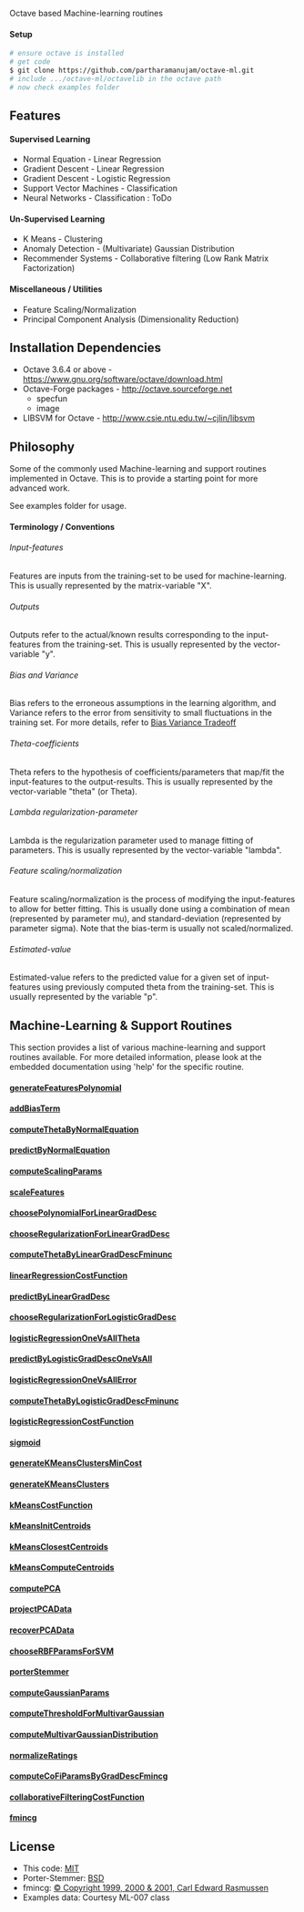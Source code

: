   Octave based Machine-learning routines

#### Setup

```bash
# ensure octave is installed
# get code
$ git clone https://github.com/partharamanujam/octave-ml.git
# include .../octave-ml/octavelib in the octave path 
# now check examples folder
```

## Features

#### Supervised Learning

  * Normal Equation - Linear Regression
  * Gradient Descent - Linear Regression
  * Gradient Descent - Logistic Regression
  * Support Vector Machines - Classification
  * Neural Networks - Classification : ToDo

#### Un-Supervised Learning

  * K Means - Clustering
  * Anomaly Detection - (Multivariate) Gaussian Distribution
  * Recommender Systems - Collaborative filtering (Low Rank Matrix Factorization)

#### Miscellaneous / Utilities

  * Feature Scaling/Normalization
  * Principal Component Analysis (Dimensionality Reduction)

## Installation Dependencies

  * Octave 3.6.4 or above - https://www.gnu.org/software/octave/download.html
  * Octave-Forge packages - http://octave.sourceforge.net
    - specfun
    - image
  * LIBSVM for Octave - http://www.csie.ntu.edu.tw/~cjlin/libsvm

## Philosophy

  Some of the commonly used Machine-learning and support routines implemented in Octave. This is to provide a starting point for more advanced work.

  See examples folder for usage.

#### Terminology / Conventions

###### Input-features

  Features are inputs from the training-set to be used for machine-learning. This is usually represented by the matrix-variable "X".

###### Outputs

  Outputs refer to the actual/known results corresponding to the input-features from the training-set. This is usually represented by the vector-variable "y".

###### Bias and Variance

  Bias refers to the erroneous assumptions in the learning algorithm, and Variance refers to the error from sensitivity to small fluctuations in the training set. For more details, refer to [Bias Variance Tradeoff](http://en.wikipedia.org/wiki/Bias%E2%80%93variance_tradeoff)

###### Theta-coefficients

  Theta refers to the hypothesis of coefficients/parameters that map/fit the input-features to the output-results. This is usually represented by the vector-variable "theta" (or Theta).

###### Lambda regularization-parameter

  Lambda is the regularization parameter used to manage fitting of parameters. This is usually represented by the vector-variable "lambda".

###### Feature scaling/normalization

  Feature scaling/normalization is the process of modifying the input-features to allow for better fitting. This is usually done using a combination of mean (represented by parameter mu), and standard-deviation (represented by parameter sigma). Note that the bias-term is usually not scaled/normalized.

###### Estimated-value

  Estimated-value refers to the predicted value for a given set of input-features using previously computed theta from the training-set. This is usually represented by the variable "p".

## Machine-Learning & Support Routines

  This section provides a list of various machine-learning and support routines available. For more detailed information, please look at the embedded documentation using 'help' for the specific routine.

#### [generateFeaturesPolynomial](octavelib/generateFeaturesPolynomial.m)

#### [addBiasTerm](octavelib/addBiasTerm.m)

#### [computeThetaByNormalEquation](octavelib/computeThetaByNormalEquation.m)

#### [predictByNormalEquation](octavelib/predictByNormalEquation.m)

#### [computeScalingParams](octavelib/computeScalingParams.m)

#### [scaleFeatures](octavelib/scaleFeatures.m)

#### [choosePolynomialForLinearGradDesc](octavelib/choosePolynomialForLinearGradDesc.m)

#### [chooseRegularizationForLinearGradDesc](octavelib/chooseRegularizationForLinearGradDesc.m)

#### [computeThetaByLinearGradDescFminunc](octavelib/computeThetaByLinearGradDescFminunc.m)

#### [linearRegressionCostFunction](octavelib/linearRegressionCostFunction.m)

#### [predictByLinearGradDesc](octavelib/predictByLinearGradDesc.m)

#### [chooseRegularizationForLogisticGradDesc](octavelib/chooseRegularizationForLogisticGradDesc.m)

#### [logisticRegressionOneVsAllTheta](octavelib/logisticRegressionOneVsAllTheta.m)

#### [predictByLogisticGradDescOneVsAll](octavelib/predictByLogisticGradDescOneVsAll.m)

#### [logisticRegressionOneVsAllError](octavelib/logisticRegressionOneVsAllError.m)

#### [computeThetaByLogisticGradDescFminunc](octavelib/computeThetaByLogisticGradDescFminunc.m)

#### [logisticRegressionCostFunction](octavelib/logisticRegressionCostFunction.m)

#### [sigmoid](octavelib/sigmoid.m)

#### [generateKMeansClustersMinCost](octavelib/generateKMeansClustersMinCost.m)

#### [generateKMeansClusters](octavelib/generateKMeansClusters.m)

#### [kMeansCostFunction](octavelib/kMeansCostFunction.m)

#### [kMeansInitCentroids](octavelib/kMeansInitCentroids.m)

#### [kMeansClosestCentroids](octavelib/kMeansClosestCentroids.m)

#### [kMeansComputeCentroids](octavelib/kMeansComputeCentroids.m)

#### [computePCA](octavelib/computePCA.m)

#### [projectPCAData](octavelib/projectPCAData.m)

#### [recoverPCAData](octavelib/recoverPCAData.m)

#### [chooseRBFParamsForSVM](octavelib/chooseRBFParamsForSVM.m)

#### [porterStemmer](octavelib/porterStemmer.m)

#### [computeGaussianParams](octavelib/computeGaussianParams.m)

#### [computeThresholdForMultivarGaussian](octavelib/computeThresholdForMultivarGaussian.m)

#### [computeMultivarGaussianDistribution](octavelib/computeMultivarGaussianDistribution.m)

#### [normalizeRatings](octavelib/normalizeRatings.m)

#### [computeCoFiParamsByGradDescFmincg](octavelib/computeCoFiParamsByGradDescFmincg.m)

#### [collaborativeFilteringCostFunction](octavelib/collaborativeFilteringCostFunction.m)

#### [fmincg](octavelib/fmincg.m)

## License

  * This code: [MIT](LICENSE)
  * Porter-Stemmer: [BSD](http://tartarus.org/martin/PorterStemmer)
  * fmincg: [&copy; Copyright 1999, 2000 & 2001, Carl Edward Rasmussen](octavelib/fmincg.m)
  * Examples data: Courtesy ML-007 class
